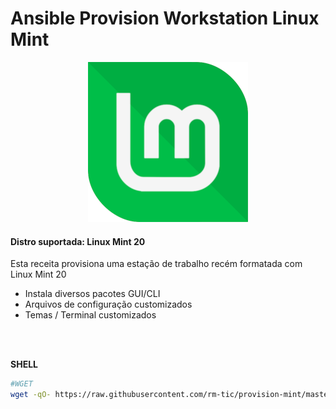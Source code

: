 # Ansible Provision Workstation Linux Mint

<p align="center">
  <img src="img/mint_logo.png">
</p>

#### Distro suportada: Linux Mint 20

Esta receita provisiona uma estação de trabalho recém formatada com Linux Mint 20

- Instala diversos pacotes GUI/CLI
- Arquivos de configuração customizados
- Temas / Terminal customizados


<br>
<br>

**SHELL**
```bash
#WGET
wget -qO- https://raw.githubusercontent.com/rm-tic/provision-mint/master/provision_mint_init.sh | bash -

```


